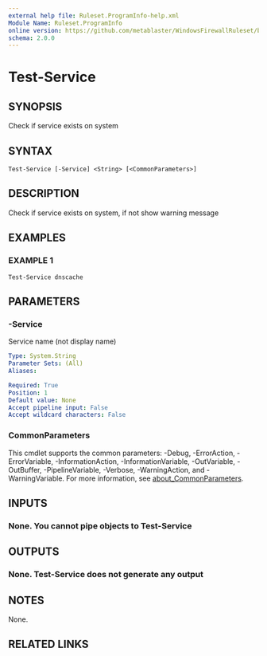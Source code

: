 ```yaml
---
external help file: Ruleset.ProgramInfo-help.xml
Module Name: Ruleset.ProgramInfo
online version: https://github.com/metablaster/WindowsFirewallRuleset/blob/master/Modules/Ruleset.ProgramInfo/Help/en-US/Test-Service.md
schema: 2.0.0
---
```


# Test-Service

## SYNOPSIS

Check if service exists on system

## SYNTAX

```none
Test-Service [-Service] <String> [<CommonParameters>]
```

## DESCRIPTION

Check if service exists on system, if not show warning message

## EXAMPLES

### EXAMPLE 1

```none
Test-Service dnscache
```

## PARAMETERS

### -Service

Service name (not display name)

```yaml
Type: System.String
Parameter Sets: (All)
Aliases:

Required: True
Position: 1
Default value: None
Accept pipeline input: False
Accept wildcard characters: False
```

### CommonParameters

This cmdlet supports the common parameters: -Debug, -ErrorAction, -ErrorVariable, -InformationAction, -InformationVariable, -OutVariable, -OutBuffer, -PipelineVariable, -Verbose, -WarningAction, and -WarningVariable. For more information, see [about_CommonParameters](http://go.microsoft.com/fwlink/?LinkID=113216).

## INPUTS

### None. You cannot pipe objects to Test-Service

## OUTPUTS

### None. Test-Service does not generate any output

## NOTES

None.

## RELATED LINKS
